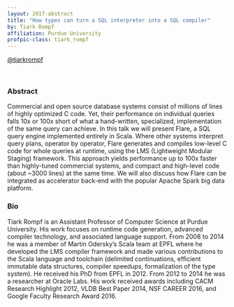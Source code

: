 ```yaml
---
layout: 2017-abstract
title: "How types can turn a SQL interpreter into a SQL compiler"
by: Tiark Rompf
affiliation: Purdue University
profpic-class: tiark_rompf
---
```


[@tiarkrompf](https://twitter.com/tiarkrompf)

<br/>

### Abstract

Commercial and open source database systems consist of millions of lines of highly optimized C code. Yet, their performance on individual queries falls 10x or 100x short of what a hand-written, specialized, implementation of the same query can achieve. In this talk we will present Flare, a SQL query engine implemented entirely in Scala. Where other systems interpret query plans, operator by operator, Flare generates and compiles low-level C code for whole queries at runtime, using the LMS (Lightweight Modular Staging) framework. This approach yields performance up to 100x faster than highly-tuned commercial systems, and compact and high-level code (about ~3000 lines) at the same time. We will also discuss how Flare can be integrated as accelerator back-end with the popular Apache Spark big data platform.


### Bio

Tiark Rompf is an Assistant Professor of Computer Science at Purdue University. His work focuses on runtime code generation, advanced compiler technology, and associated language support. From 2008 to 2014 he was a member of Martin Odersky’s Scala team at EPFL where he developed the LMS compiler framework and made various contributions to the Scala language and toolchain (delimited continuations, efficient immutable data structures, compiler speedups, formalization of the type system). He received his PhD from EPFL in 2012. From 2012 to 2014 he was a researcher at Oracle Labs. His work received awards including CACM Research Highlight 2012, VLDB Best Paper 2014, NSF CAREER 2016, and Google Faculty Research Award 2016.

